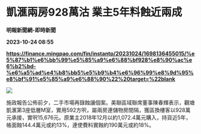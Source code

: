 # 凱滙兩房928萬沽 業主5年料蝕近兩成
**明報新聞網-即時新聞**

**2023-10-24 08:55**

**https://finance.mingpao.com/fin/instantp/20231024/1698136455015/%e5%87%b1%e6%bb%99%e5%85%a9%e6%88%bf928%e8%90%ac%e6%b2%bd-%e6%a5%ad%e4%b8%bb5%e5%b9%b4%e6%96%99%e8%9d%95%e8%bf%91%e5%85%a9%e6%88%90%22%20target=%22blank**

![](https://fs.mingpao.com/fin/20231024/s00011/c8318246c5d048a3d61cdc707efb0b40.jpg)

施政報告公佈前夕，二手市場再錄蝕讓個案。美聯區域聯席董事陳春輝表示，觀塘凱滙第3座低層M室，實用592方呎，屬兩房連儲物房間隔，獲區換樓客以928萬元承接，實呎15,676元。原業主2018年12月以約1,072.4萬元購入，持貨近5年，帳面蝕144.4萬元或約13%，連使費料實蝕約190萬元或約18%。